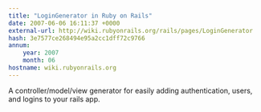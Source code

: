 ```yaml
---
title: "LoginGenerator in Ruby on Rails"
date: 2007-06-06 16:11:37 +0000
external-url: http://wiki.rubyonrails.org/rails/pages/LoginGenerator
hash: 3e7577ce268494e95a2cc1dff72c9766
annum:
    year: 2007
    month: 06
hostname: wiki.rubyonrails.org
---
```


A controller/model/view generator for easily adding authentication, users, and logins to your rails app.
